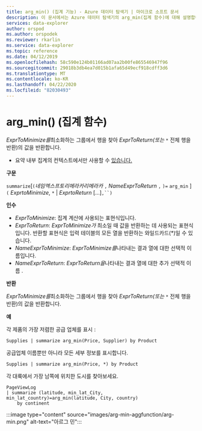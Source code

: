 ```yaml
---
title: arg_min() (집계 기능) - Azure 데이터 탐색기 | 마이크로 소프트 문서
description: 이 문서에서는 Azure 데이터 탐색기의 arg_min(집계 함수)에 대해 설명합니다.
services: data-explorer
author: orspod
ms.author: orspodek
ms.reviewer: rkarlin
ms.service: data-explorer
ms.topic: reference
ms.date: 04/12/2019
ms.openlocfilehash: 58c590e124b01166ad07aa2b00fe865546947f96
ms.sourcegitcommit: 29018b3db4ea7d015b1afa65d49ecf918cdff3d6
ms.translationtype: MT
ms.contentlocale: ko-KR
ms.lasthandoff: 04/22/2020
ms.locfileid: "82030493"
---
```

# <a name="arg_min-aggregation-function"></a>arg_min() (집계 함수)

*ExprToMinimize를*최소화하는 그룹에서 행을 찾아 *ExprToReturn(또는* `*` 전체 행을 반환)의 값을 반환합니다.

* 요약 내부 집계의 컨텍스트에서만 사용할 수 [있습니다.](summarizeoperator.md)

**구문**

`summarize`[`(`*네임엑스프토리메라카리메라카* `,` *NameExprToReturn* `,` `)=` `arg_min` ] `(` *ExprtoMinimize*, `*`  |  *ExprtoReturn* [...]`,``)`

**인수**

* *ExprToMinimize*: 집계 계산에 사용되는 표현식입니다. 
* *ExprToReturn*: *ExprToMinimize가* 최소일 때 값을 반환하는 데 사용되는 표현식입니다. 반환할 표현식은 입력 테이블의 모든 열을 반환하는 와일드카드(*)일 수 있습니다.
* *NameExprToMinimize*: *ExprToMinimize를*나타내는 결과 열에 대한 선택적 이름입니다.
* *NameExprToReturn*: *ExprToReturn을*나타내는 결과 열에 대한 추가 선택적 이름 .

**반환**

*ExprToMinimize를*최소화하는 그룹에서 행을 찾아 *ExprToReturn(또는* `*` 전체 행을 반환)의 값을 반환합니다.

**예**

각 제품의 가장 저렴한 공급 업체를 표시 :

```kusto
Supplies | summarize arg_min(Price, Supplier) by Product
```

공급업체 이름뿐만 아니라 모든 세부 정보를 표시합니다.

```kusto
Supplies | summarize arg_min(Price, *) by Product
```

각 대륙에서 가장 남쪽에 위치한 도시를 찾아보세요.

```kusto
PageViewLog 
| summarize (latitude, min_lat_City, min_lat_country)=arg_min(latitude, City, country) 
    by continent
```

:::image type="content" source="images/arg-min-aggfunction/arg-min.png" alt-text="아르그 민":::
